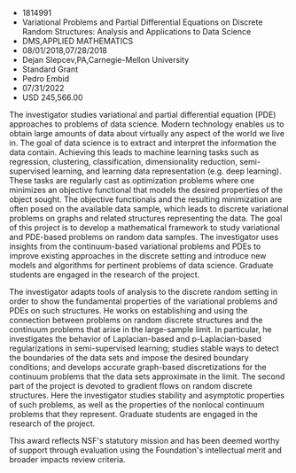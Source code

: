 
* 1814991
* Variational Problems and Partial Differential Equations on Discrete Random Structures: Analysis and Applications to Data Science
* DMS,APPLIED MATHEMATICS
* 08/01/2018,07/28/2018
* Dejan Slepcev,PA,Carnegie-Mellon University
* Standard Grant
* Pedro Embid
* 07/31/2022
* USD 245,566.00

The investigator studies variational and partial differential equation (PDE)
approaches to problems of data science. Modern technology enables us to obtain
large amounts of data about virtually any aspect of the world we live in. The
goal of data science is to extract and interpret the information the data
contain. Achieving this leads to machine learning tasks such as regression,
clustering, classification, dimensionality reduction, semi-supervised learning,
and learning data representation (e.g. deep learning). These tasks are regularly
cast as optimization problems where one minimizes an objective functional that
models the desired properties of the object sought. The objective functionals
and the resulting minimization are often posed on the available data sample,
which leads to discrete variational problems on graphs and related structures
representing the data. The goal of this project is to develop a mathematical
framework to study variational and PDE-based problems on random data samples.
The investigator uses insights from the continuum-based variational problems and
PDEs to improve existing approaches in the discrete setting and introduce new
models and algorithms for pertinent problems of data science. Graduate students
are engaged in the research of the project.

The investigator adapts tools of analysis to the discrete random setting in
order to show the fundamental properties of the variational problems and PDEs on
such structures. He works on establishing and using the connection between
problems on random discrete structures and the continuum problems that arise in
the large-sample limit. In particular, he investigates the behavior of
Laplacian-based and p-Laplacian-based regularizations in semi-supervised
learning; studies stable ways to detect the boundaries of the data sets and
impose the desired boundary conditions; and develops accurate graph-based
discretizations for the continuum problems that the data sets approximate in the
limit. The second part of the project is devoted to gradient flows on random
discrete structures. Here the investigator studies stability and asymptotic
properties of such problems, as well as the properties of the nonlocal continuum
problems that they represent. Graduate students are engaged in the research of
the project.

This award reflects NSF's statutory mission and has been deemed worthy of
support through evaluation using the Foundation's intellectual merit and broader
impacts review criteria.
